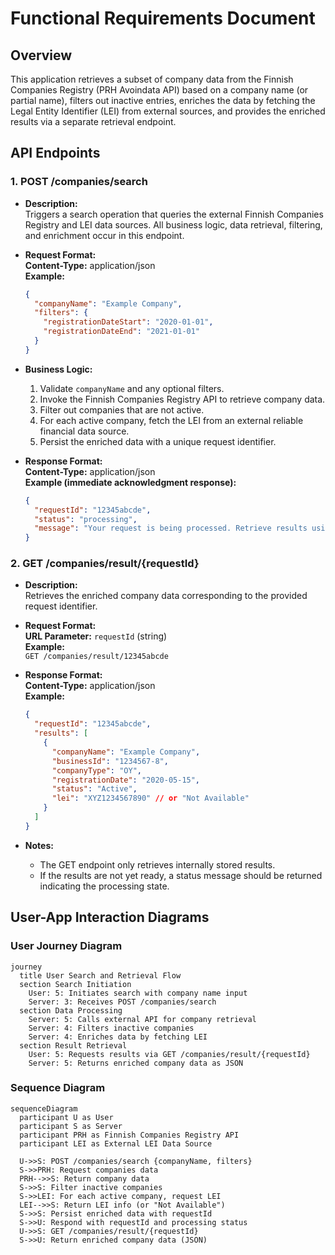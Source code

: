# Functional Requirements Document

## Overview
This application retrieves a subset of company data from the Finnish Companies Registry (PRH Avoindata API) based on a company name (or partial name), filters out inactive entries, enriches the data by fetching the Legal Entity Identifier (LEI) from external sources, and provides the enriched results via a separate retrieval endpoint.

## API Endpoints

### 1. POST /companies/search
- **Description:**  
  Triggers a search operation that queries the external Finnish Companies Registry and LEI data sources. All business logic, data retrieval, filtering, and enrichment occur in this endpoint.

- **Request Format:**  
  **Content-Type:** application/json  
  **Example:**
  ```json
  {
    "companyName": "Example Company",
    "filters": {
      "registrationDateStart": "2020-01-01",
      "registrationDateEnd": "2021-01-01"
    }
  }
  ```

- **Business Logic:**  
  1. Validate `companyName` and any optional filters.
  2. Invoke the Finnish Companies Registry API to retrieve company data.
  3. Filter out companies that are not active.
  4. For each active company, fetch the LEI from an external reliable financial data source.
  5. Persist the enriched data with a unique request identifier.

- **Response Format:**  
  **Content-Type:** application/json  
  **Example (immediate acknowledgment response):**
  ```json
  {
    "requestId": "12345abcde",
    "status": "processing",
    "message": "Your request is being processed. Retrieve results using GET /companies/result/{requestId}"
  }
  ```

### 2. GET /companies/result/{requestId}
- **Description:**  
  Retrieves the enriched company data corresponding to the provided request identifier.

- **Request Format:**  
  **URL Parameter:** `requestId` (string)  
  **Example:**  
  `GET /companies/result/12345abcde`

- **Response Format:**  
  **Content-Type:** application/json  
  **Example:**
  ```json
  {
    "requestId": "12345abcde",
    "results": [
      {
        "companyName": "Example Company",
        "businessId": "1234567-8",
        "companyType": "OY",
        "registrationDate": "2020-05-15",
        "status": "Active",
        "lei": "XYZ1234567890" // or "Not Available"
      }
    ]
  }
  ```

- **Notes:**  
  - The GET endpoint only retrieves internally stored results.  
  - If the results are not yet ready, a status message should be returned indicating the processing state.

## User-App Interaction Diagrams

### User Journey Diagram
```mermaid
journey
  title User Search and Retrieval Flow
  section Search Initiation
    User: 5: Initiates search with company name input
    Server: 3: Receives POST /companies/search
  section Data Processing
    Server: 5: Calls external API for company retrieval
    Server: 4: Filters inactive companies
    Server: 4: Enriches data by fetching LEI
  section Result Retrieval
    User: 5: Requests results via GET /companies/result/{requestId}
    Server: 5: Returns enriched company data as JSON
```

### Sequence Diagram
```mermaid
sequenceDiagram
  participant U as User
  participant S as Server
  participant PRH as Finnish Companies Registry API
  participant LEI as External LEI Data Source

  U->>S: POST /companies/search {companyName, filters}
  S->>PRH: Request companies data
  PRH-->>S: Return company data
  S->>S: Filter inactive companies
  S->>LEI: For each active company, request LEI
  LEI-->>S: Return LEI info (or "Not Available")
  S->>S: Persist enriched data with requestId
  S->>U: Respond with requestId and processing status
  U->>S: GET /companies/result/{requestId}
  S->>U: Return enriched company data (JSON)
```